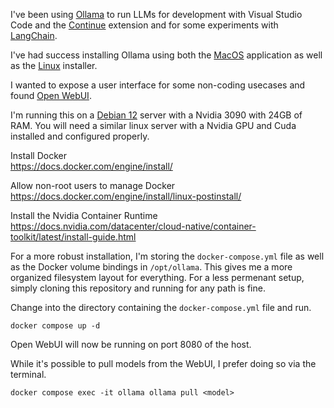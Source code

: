 I've been using [Ollama](https://ollama.com) to run LLMs for development with Visual Studio Code and the [Continue](https://www.continue.dev) extension and for some experiments with [LangChain](https://github.com/langchain-ai/langchain).

I've had success installing Ollama using both the [MacOS](https://ollama.com/download/mac) application as well as the [Linux](https://ollama.com/download/linux) installer.

I wanted to expose a user interface for some non-coding usecases and found [Open WebUI](https://docs.openwebui.com).

I'm running this on a [Debian 12](https://www.debian.org/releases/bookworm/) server with a Nvidia 3090 with 24GB of RAM. You will need a similar linux server with a Nvidia GPU and Cuda installed and configured properly.

Install Docker<br/>
https://docs.docker.com/engine/install/

Allow non-root users to manage Docker<br/>
https://docs.docker.com/engine/install/linux-postinstall/

Install the Nvidia Container Runtime<br/>
https://docs.nvidia.com/datacenter/cloud-native/container-toolkit/latest/install-guide.html

For a more robust installation, I'm storing the `docker-compose.yml` file as well as the Docker volume bindings in `/opt/ollama`. This gives me a more organized filesystem layout for everything. For a less permenant setup, simply cloning this repository and running for any path is fine.

Change into the directory containing the `docker-compose.yml` file and run.
```
docker compose up -d
```

Open WebUI will now be running on port 8080 of the host.

While it's possible to pull models from the WebUI, I prefer doing so via the terminal.
```
docker compose exec -it ollama ollama pull <model>
```
